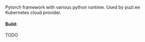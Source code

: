 Pytorch framework with various python runtime. Used by puzl.ee Kubernetes cloud provider.

#### Build:

TODO

